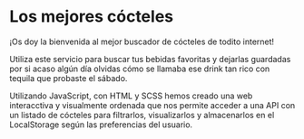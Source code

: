 # Los mejores cócteles

¡Os doy la bienvenida al mejor buscador de cócteles de todito internet!

Utiliza este servicio para buscar tus bebidas favoritas y dejarlas guardadas por si acaso algún día olvidas cómo se llamaba ese drink tan rico con tequila que probaste el sábado. 

Utilizando JavaScript, con HTML y SCSS hemos creado una web interacctiva y visualmente ordenada que nos permite acceder a una API con un listado de cócteles para filtrarlos, visualizarlos y almacenarlos en el LocalStorage según las preferencias del usuario. 